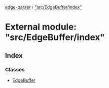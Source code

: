 [edge-parser](../README.md) › ["src/EdgeBuffer/index"](_src_edgebuffer_index_.md)

# External module: "src/EdgeBuffer/index"

## Index

### Classes

* [EdgeBuffer](../classes/_src_edgebuffer_index_.edgebuffer.md)
